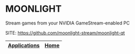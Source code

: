 # MOONLIGHT
 
 Stream games from your NVIDIA GameStream-enabled PC
 
 SITE: https://github.com/moonlight-stream/moonlight-qt

 | [Applications](https://portable-linux-apps.github.io/apps.html) | [Home](https://portable-linux-apps.github.io)
 | --- | --- |
